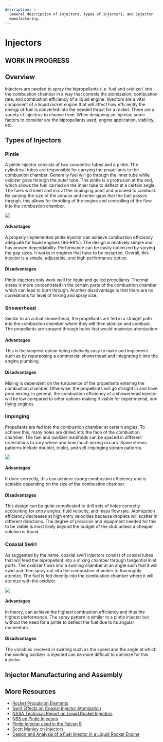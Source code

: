 ```yaml
---
description: >-
  General description of injectors, types of injectors, and injector
  manufacturing.
---
```


# Injectors

## WORK IN PROGRESS

## Overview

Injectors are needed to spray the bipropellants \(i.e. fuel and oxidizer\) into the combustion chamber in a way that controls the atomization, combustion rate, and combustion efficiency of a liquid engine. Injectors are a vital component of a liquid rocket engine that will affect how efficiently the energy of fuel is converted into the needed thrust for a rocket. There are a variety of injectors to choose from. When designing an injector, some factors to consider are the bipropellants used, engine application, viability, etc.  


## Types of Injectors

### Pintle

 A pintle injector consists of two concentric tubes and a pintle. The cylindrical tubes are responsible for carrying the propellants to the combustion chamber. Generally fuel will go through the inner tube while oxidizer goes through the outer tube. The pintle is a protrusion at the end, which allows the fuel carried on the inner tube to deflect at a certain angle. The fuels will meet and mix at the impinging point and proceed to combust. By varying the size of the annular and center gaps that the fuel passes through, this allows for throttling of the engine and controlling of the flow into the combustion chamber.   


![](https://lh6.googleusercontent.com/CEW0D3JP8lV7h0zEdiomURocztaTGgf_gqIvul_9FKWops-QzwTg8OaQ1hBUA8v4HgsJGga3735iuNmdlFKfqrfnHPTgK8q0SMTqSX32EpG9fVoh0FtgU_ypTQGdojXR4q42Sub6)

#### Advantages 

 A properly implemented pintle injector can achieve combustion efficiency adequate for liquid engines \(96-99%\). The design is relatively simple and has proven dependability. Performance can be easily optimized by varying the gap sizes. It works in engines that have to be restarted. Overall, this injector is a simple, adjustable, and high performance option.  


#### Disadvantages 

 Pintle injectors only work well for liquid and gelled propellants. Thermal stress is more concentrated in the certain parts of the combustion chamber which can lead to burn through. Another disadvantage is that there are no correlations for level of mixing and spray size.

### Showerhead

 Similar to an actual showerhead, the propellants are fed in a straight path into the combustion chamber where they will then atomize and combust. The propellants are sprayed through holes that would maximize atomization.  


#### Advantages 

 This is the simplest option being relatively easy to make and implement such as by repurposing a commercial showerhead and integrating it into the engine plumbing.   


#### Disadvantages 

 Mixing is dependent on the turbulence of the propellants entering the combustion chamber. Otherwise, the propellants will go straight in and have poor mixing. In general, the combustion efficiency of a showerhead injector will be low compared to other options making it viable for experimental, non flying engines.  


### Impinging

 Propellants are fed into the combustion chamber at certain angles. To achieve this, many holes are drilled into the face of the combustion chamber. The fuel and oxidizer manifolds can be spaced in different orientations to vary where and how much mixing occurs. Some stream patterns include doublet, triplet, and self-impinging stream patterns.

![](https://lh6.googleusercontent.com/NyiLi1OsJw_uo0wl8N00Kth5yP0wo7XLto0rbMlEFJFsazZUvLbYF_Ed73H3RH3VYwGf_YwldpONXZUGNSdbTLvsBnGK1uMovwnQ5tMxofd2NLTvy2KtWlse0wB_NBa-CBHrCcR-)

#### Advantages

 If done correctly, this can achieve strong combustion efficiency and is scalable depending on the size of the combustion chamber.  


#### Disadvantages

 This design can be quite complicated to drill sets of holes correctly accounting for entry angles, fluid velocity, and mass flow rate. Atomization efficiency decreases at high entry velocities because droplets will scatter in different directions. The degree of precision and equipment needed for this to be viable is most likely beyond the budget of the club unless a cheaper solution is found.  


### Coaxial Swirl 

 As suggested by the name, coaxial swirl injectors consist of coaxial tubes that will feed the bipropellant into a mixing chamber through tangential inlet ports. The oxidizer flows into a swirling chamber at an angle such that it will swirl and then spray out into the combustion chamber to thoroughly atomize. The fuel is fed directly into the combustion chamber where it will atomize with the oxidizer.   


![](https://lh6.googleusercontent.com/jBEIHlmf3Hs-lNET2qPxI0P0S6i8eWlLM2dFk9KRzZAUqpQd5AZB2e7LIuPhNdEGAq_MtCcVkrVsWqKTEuHhHcXV_cevrUpYBE1f_Wz2BEPMRnf5hHlSzRRRj6h_E4fNj2pQ6EFe)

#### Advantages

 In theory, can achieve the highest combustion efficiency and thus the highest performance. The spray pattern is similar to a pintle injector but without the need for a pintle to deflect the fuel due to its angular momentum.  


#### Disadvantages

 The variables involved in swirling such as the speed and the angle at which the swirling oxidizer is injected can be more difficult to optimize for this injector.  


## Injector Manufacturing and Assembly 

## More Resources

* [Rocket Propulsion Elements](https://wodeshu.gitee.io/roprop/text00011.html#c08)
* [Swirl Effects on Coaxial Injector Atomization](https://apps.dtic.mil/dtic/tr/fulltext/u2/a316054.pdf)
* [NASA Technical Report on Liquid Rocket Injectors](https://ntrs.nasa.gov/citations/19760023196)
* [NSS on Pintle Injectors](https://space.nss.org/pintle-injector-rocket-engines/)
* [Pintle Injector used in the Falcon 9](http://pintleinjector.blogspot.com/2016/12/pintle-injector.html) 
* [Scott Manley on Injectors](https://www.youtube.com/watch?v=aa4ATJGRqA0)
* [Design and Analysis of a Fuel Injector in a Liquid Rocket Engine](https://www.ijeat.org/wp-content/uploads/papers/v4i5/E4105064515.pdf)

